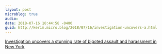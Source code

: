 ```yaml
---
layout: post
microblog: true
audio: 
date: 2018-07-16 10:44:58 -0400
guid: http://kerim.micro.blog/2018/07/16/investigation-uncovers-a.html
---
```

[Investigation uncovers a stunning rate of bigoted assault and harassment in New York](https://www.rawstory.com/2018/07/investigation-uncovers-stunning-rate-bigoted-assault-harassment-new-york/)
